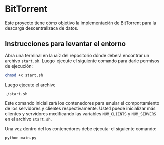 # BitTorrent 
Este proyecto tiene cómo objetivo la implementación de BitTorrent para la
descarga descentralizada de datos.   


## Instrucciones para levantar el entorno


Abra una terminal en la raíz del repositorio dónde deberá encontrar un archivo
`start.sh`. Luego, ejecute el siguiente comando para darle permisos de
ejecución:

```bash
chmod +x start.sh
```

Luego ejecute el archivo
```bash
./start.sh
```

Este comando inicializará los contenedores para emular el comportamiento de los servidores
y clientes respectivamente. Usted puede inicializar más clientes y servidores modificando 
las variables `NUM_CLIENTS` y `NUM_SERVERS` en el archivo `start.sh`. 


Una vez dentro del los contenedores debe ejecutar el siguiente comando:

```python
python main.py
```